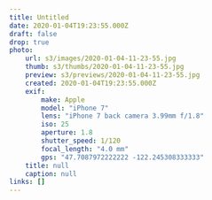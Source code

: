 ```yaml
---
title: Untitled
date: 2020-01-04T19:23:55.000Z
draft: false
drop: true
photo:
    url: s3/images/2020-01-04-11-23-55.jpg
    thumb: s3/thumbs/2020-01-04-11-23-55.jpg
    preview: s3/previews/2020-01-04-11-23-55.jpg
    created: 2020-01-04T19:23:55.000Z
    exif:
        make: Apple
        model: "iPhone 7"
        lens: "iPhone 7 back camera 3.99mm f/1.8"
        iso: 25
        aperture: 1.8
        shutter_speed: 1/120
        focal_length: "4.0 mm"
        gps: "47.7087972222222 -122.245308333333"
    title: null
    caption: null
links: []
---
```

